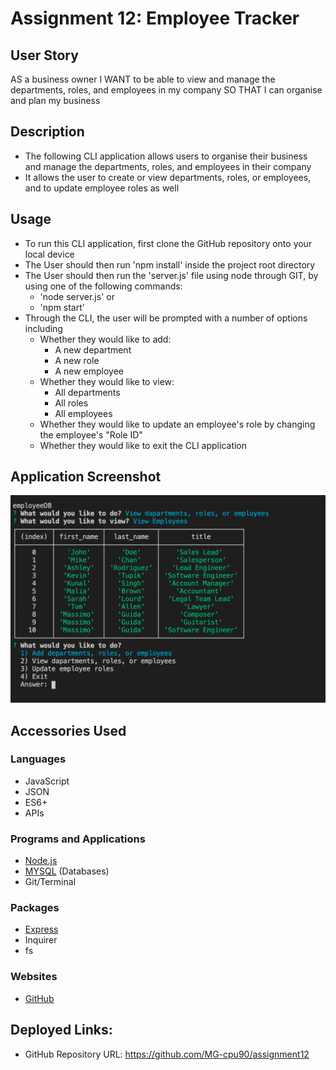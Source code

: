 # Assignment 12: Employee Tracker

## User Story
AS a business owner
I WANT to be able to view and manage the departments, roles, and employees in my company
SO THAT I can organise and plan my business

## Description
* The following CLI application allows users to organise their business and manage the departments, roles, and employees in their company
* It allows the user to create or view departments, roles, or employees, and to update employee roles as well

## Usage
* To run this CLI application, first clone the GitHub repository onto your local device
* The User should then run 'npm install' inside the project root directory
* The User should then run the 'server.js' file using node through GIT, by using one of the following commands: 
    * 'node server.js' or
    * 'npm start'
* Through the CLI, the user will be prompted with a number of options including
    * Whether they would like to add:
        * A new department
        * A new role
        * A new employee
    * Whether they would like to view:
        * All departments
        * All roles
        * All employees
    * Whether they would like to update an employee's role by changing the employee's "Role ID"
    * Whether they would like to exit the CLI application

## Application Screenshot

![alt text](./Assets/employee_tracker.png "Assignment 12 Screen Shot")

## Accessories Used
### Languages
* JavaScript
* JSON
* ES6+
* APIs

### Programs and Applications
* [Node.js](https://nodejs.org/en/)
* [MYSQL](https://www.mysql.com/) (Databases)
* Git/Terminal

### Packages
* [Express](https://expressjs.com/)
* Inquirer
* fs

### Websites
* [GitHub](https://github.com/)

## Deployed Links:
* GitHub Repository URL: https://github.com/MG-cpu90/assignment12